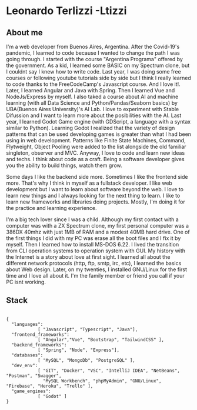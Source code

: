 # Leonardo Terlizzi -Ltizzi

## About me

  I'm a web developer from Buenos Aires, Argentina. After the Covid-19's pandemic, I learned to code because I wanted to change the path I was going through. I started with the course "Argentina Programa" offered by the government. As a kid, I learned some BASIC on my Spectrum clone, but I couldnt say I knew how to write code. Last year, I was doing some free courses or following youtube tutorials side by side but I think I really learned to code thanks to the FreeCodeCamp's Javascript course. And I love it!. Later, I learned Angular and Java with Spring. Then I learned Vue and NodeJs/Express by myself. I also taked a course about AI and machine learning (with all Data Science and Python/Pandas/Seaborn basics) by UBA(Buenos Aires University)'s AI Lab. I love to experiment with Stable Difussion and I want to learn more about the posibilities with the AI. Last year, I learned Godot Game engine (with GDScript, a language with a syntax similar to Python). Learning Godot I realized that the variety of design patterns that can be used developing games is greater than what I had been using in web development. Patterns like Finite State Machines, Command, Flytweight, Object Pooling were added to the list alongside the old familiar singleton, observer and MVC. Anyway, I love to code and learn new ideas and techs. I think about code as a craft. Being a software developer gives you the ability to build things, watch them grow. 


  Some days I like the backend side more. Sometimes I like the frontend side more. That's why I think in myself as a fullstack developer. I like web development but I want to learn about software beyond the web. I love to learn new things and I always looking for the next thing to learn. I like to learn new frameworks and libraries doing projects. Mostly, I'm doing it for the practice and learning experience. 

   I'm a big tech lover since I was a child. Although my first contact with a computer was with a ZX Spectrum clone, my first personal computer was a 386DX 40mhz with just 1MB of RAM and a modest 40MB hard drive. One of the first things I did with my PC was erase all the boot files and I fix it by myself. Then I learned how to install MS-DOS 6.22. I lived the transition from CLI operation systems to operation system with GUI. My history with the Internet is a story about love at first sight. I learned all about the different network protocols (http, ftp, smtp, irc, etc), I learned the basics about Web design. Later, on my twenties, I installed GNU/Linux for the first time and I love all about it. I'm the family member or friend you call if your PC isnt working. 

## Stack


```

{
  "languages":
            [ "Javascript", "Typescript", "Java"],
  "frontend_frameworks":   
            [ "Angular","Vue", "Bootstrap", "TailwindCSS" ],            
  "backend_frameworks":  
            [ "Spring", "Node", "Express"],            
  "databases":   
            [ "MySQL", "MongoDb", "PostgreSQL" ],            
  "dev_env":
            [ "GIT", "Docker", "VSC", "IntelliJ IDEA", "NetBeans", "Postman", "Swagger", 
              "MySQL Workbench", "phpMyAdmin", "GNU/Linux", "Firebase", "Heroku", "Trello" ],
  "game_engines":
            [ "Godot" ]           
}            
```


